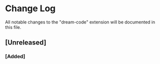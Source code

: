 # Change Log

All notable changes to the "dream-code" extension will be documented in this file.

<!-- Check [Keep a Changelog](http://keepachangelog.com/) for recommendations on how to structure this file. -->

## [Unreleased]
### [Added]


<!-- ## [v1.0.0] - 2023-02-15 -->
